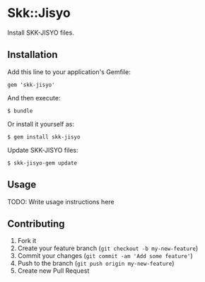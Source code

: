 # Skk::Jisyo

Install SKK-JISYO files.

## Installation

Add this line to your application's Gemfile:

    gem 'skk-jisyo'

And then execute:

    $ bundle

Or install it yourself as:

    $ gem install skk-jisyo

Update SKK-JISYO files:

    $ skk-jisyo-gem update

## Usage

TODO: Write usage instructions here

## Contributing

1. Fork it
2. Create your feature branch (`git checkout -b my-new-feature`)
3. Commit your changes (`git commit -am 'Add some feature'`)
4. Push to the branch (`git push origin my-new-feature`)
5. Create new Pull Request
